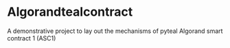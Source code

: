 # Algorandtealcontract
A demonstrative project to lay out the mechanisms of pyteal Algorand smart contract 1 (ASC1)
